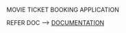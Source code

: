 MOVIE TICKET BOOKING APPLICATION

REFER DOC --> [DOCUMENTATION](https://github.com/Gokulprasathk/movie-ticket-application/blob/main/DOC.pdf)

